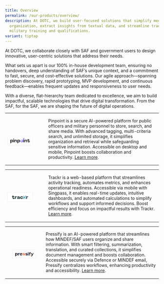 ```yaml
---
title: Overview
permalink: /our-products/overview/
description: At DOTC, we build user-focused solutions that simplify media
  organization, extract insights from textual data, and streamline tracking of
  military training and qualifications.
variant: tiptap
---
```

<p>At DOTC, we collaborate closely with SAF and government users to design
innovative, user-centric solutions that address their needs.</p>
<p>What sets us apart is our 100% in-house development team, ensuring no
handovers, deep understanding of SAF’s unique context, and a commitment
to fast, secure, and cost-effective solutions. Our agile approach—spanning
problem discovery, rapid prototyping, MVP development, and continuous feedback—enables
frequent updates and responsiveness to user needs.</p>
<p>With a diverse, flat-hierarchy team dedicated to excellence, we aim to
build impactful, scalable technologies that drive digital transformation.
From the SAF, for the SAF, we are shaping the future of digital operations.
<br>
</p>
<p></p>
<table style="minWidth: 50px">
<colgroup>
<col>
<col>
</colgroup>
<tbody>
<tr>
<td rowspan="1" colspan="1">
<p></p>
<div class="isomer-image-wrapper">
<img style="width: 70%;" height="auto" width="100%" alt="" src="/images/7PinpointBlack_Horizontal_4x.png">
</div>
</td>
<td rowspan="1" colspan="1">
<p>Pinpoint is a secure AI-powered platform for public officers and military
personnel to store, search, and share media. With advanced tagging, multi-criteria
search, and unlimited storage, it simplifies organization and retrieval
while safeguarding sensitive information. Accessible on desktop and mobile,
Pinpoint boosts collaboration and productivity. <a href="https://www.dotc.gov.sg/our-products/pinpoint/" rel="noopener" target="_blank">Learn more</a>.</p>
</td>
</tr>
</tbody>
</table>
<p></p>
<p></p>
<p></p>
<table style="minWidth: 50px">
<colgroup>
<col>
<col>
</colgroup>
<tbody>
<tr>
<td rowspan="1" colspan="1">
<p></p>
<div class="isomer-image-wrapper">
<img style="width: 70%;" height="auto" width="100%" alt="" src="/images/7TrackrBlack_Horizontal_4x.png">
</div>
</td>
<td rowspan="1" colspan="1">
<p>Trackr is a web-based platform that streamlines activity tracking, automates
metrics, and enhances operational readiness. Accessible via mobile with
Singpass, it enables real-time updates, intuitive dashboards, and automated
calculations to simplify workflows and support informed decisions. Boost
efficiency and focus on impactful results with Trackr. <a href="https://www.dotc.gov.sg/our-products/trackr/" rel="noopener" target="_blank">Learn more</a>.</p>
</td>
</tr>
</tbody>
</table>
<p></p>
<p></p>
<table style="minWidth: 50px">
<colgroup>
<col>
<col>
</colgroup>
<tbody>
<tr>
<th rowspan="1" colspan="1">
<p></p>
<div class="isomer-image-wrapper">
<img style="width: 70%;" height="auto" width="100%" alt="" src="/images/7PressifyBlack_Horizontal_4x.png">
</div>
</th>
<td rowspan="1" colspan="1">
<p>Pressify is an AI-powered platform that streamlines how MINDEF/SAF users
organize and share information. With smart filtering, summarization, translation,
and curated collections, it simplifies document management and boosts collaboration.
Accessible securely via Defence or MINDEF email, Pressify centralizes workflows,
enhancing productivity and accessibility. <a href="https://www.dotc.gov.sg/our-products/pressify/" rel="noopener noreferrer nofollow" target="_blank">Learn more</a>.</p>
</td>
</tr>
</tbody>
</table>
<p></p>
<p></p>
<p></p>
<p></p>